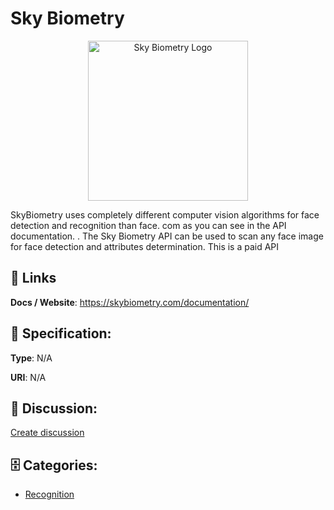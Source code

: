 # Sky Biometry
<p align="center">
    <img width="256" src="https://raw.githubusercontent.com/apis-list/apis-list/main/apis/sky-biometry/logo_256x256.png" alt="Sky Biometry Logo"/>
</p>

SkyBiometry uses completely different computer vision algorithms for face detection and recognition than face. com as you can see in the API documentation. . The Sky Biometry API can be used to scan any face image for face detection and attributes determination. This is a paid API

##  🔗 Links
**Docs / Website**: https://skybiometry.com/documentation/

## 🧬 Specification:
**Type**: N/A

**URI**: N/A

## 💬 Discussion:
[Create discussion](https://github.com/apis-list/apis-list/discussions/new)

## 🗄️ Categories:
- [Recognition](https://github.com/apis-list/apis-list#recognition)



